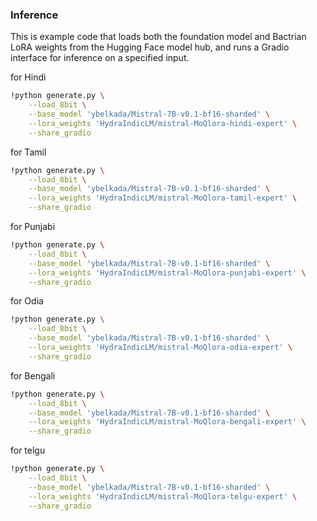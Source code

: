 

### Inference

This is example code that loads both the foundation model and Bactrian LoRA weights from the Hugging Face model hub, and runs a Gradio interface for inference on a specified input. 

for Hindi
```bash
!python generate.py \
    --load_8bit \
    --base_model 'ybelkada/Mistral-7B-v0.1-bf16-sharded' \
    --lora_weights 'HydraIndicLM/mistral-MoQlora-hindi-expert' \
    --share_gradio
```

for Tamil
```bash
!python generate.py \
    --load_8bit \
    --base_model 'ybelkada/Mistral-7B-v0.1-bf16-sharded' \
    --lora_weights 'HydraIndicLM/mistral-MoQlora-tamil-expert' \
    --share_gradio
```

for Punjabi
```bash
!python generate.py \
    --load_8bit \
    --base_model 'ybelkada/Mistral-7B-v0.1-bf16-sharded' \
    --lora_weights 'HydraIndicLM/mistral-MoQlora-punjabi-expert' \
    --share_gradio
```

for Odia
```bash
!python generate.py \
    --load_8bit \
    --base_model 'ybelkada/Mistral-7B-v0.1-bf16-sharded' \
    --lora_weights 'HydraIndicLM/mistral-MoQlora-odia-expert' \
    --share_gradio
```

for Bengali
```bash
!python generate.py \
    --load_8bit \
    --base_model 'ybelkada/Mistral-7B-v0.1-bf16-sharded' \
    --lora_weights 'HydraIndicLM/mistral-MoQlora-bengali-expert' \
    --share_gradio
```

for telgu
```bash
!python generate.py \
    --load_8bit \
    --base_model 'ybelkada/Mistral-7B-v0.1-bf16-sharded' \
    --lora_weights 'HydraIndicLM/mistral-MoQlora-telgu-expert' \
    --share_gradio
```
